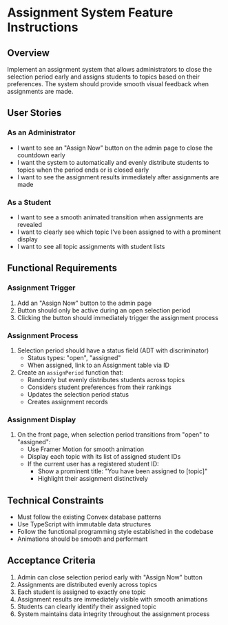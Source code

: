 # Assignment System Feature Instructions

## Overview
Implement an assignment system that allows administrators to close the selection period early and assigns students to topics based on their preferences. The system should provide smooth visual feedback when assignments are made.

## User Stories

### As an Administrator
- I want to see an "Assign Now" button on the admin page to close the countdown early
- I want the system to automatically and evenly distribute students to topics when the period ends or is closed early
- I want to see the assignment results immediately after assignments are made

### As a Student
- I want to see a smooth animated transition when assignments are revealed
- I want to clearly see which topic I've been assigned to with a prominent display
- I want to see all topic assignments with student lists

## Functional Requirements

### Assignment Trigger
1. Add an "Assign Now" button to the admin page
2. Button should only be active during an open selection period
3. Clicking the button should immediately trigger the assignment process

### Assignment Process
1. Selection period should have a status field (ADT with discriminator)
   - Status types: "open", "assigned"
   - When assigned, link to an Assignment table via ID
2. Create an `assignPeriod` function that:
   - Randomly but evenly distributes students across topics
   - Considers student preferences from their rankings
   - Updates the selection period status
   - Creates assignment records

### Assignment Display
1. On the front page, when selection period transitions from "open" to "assigned":
   - Use Framer Motion for smooth animation
   - Display each topic with its list of assigned student IDs
   - If the current user has a registered student ID:
     - Show a prominent title: "You have been assigned to [topic]"
     - Highlight their assignment distinctively

## Technical Constraints
- Must follow the existing Convex database patterns
- Use TypeScript with immutable data structures
- Follow the functional programming style established in the codebase
- Animations should be smooth and performant

## Acceptance Criteria
1. Admin can close selection period early with "Assign Now" button
2. Assignments are distributed evenly across topics
3. Each student is assigned to exactly one topic
4. Assignment results are immediately visible with smooth animations
5. Students can clearly identify their assigned topic
6. System maintains data integrity throughout the assignment process